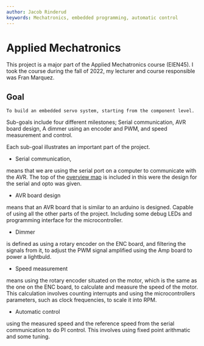 ```yaml
---
author: Jacob Rinderud
keywords: Mechatronics, embedded programming, automatic control
---
```

# Applied Mechatronics

This project is a major part of the Applied Mechatronics course (EIEN45). I took the course during the fall of 2022, my lecturer and course responsible was Fran Marquez.

## Goal

    To build an embedded servo system, starting from the component level.

Sub-goals include four different milestones; Serial communication, AVR board design, A dimmer using an encoder and PWM, and speed measurement and control.

Each sub-goal illustrates an important part of the project.

- Serial communication,

means that we are using the serial port on a computer to communicate with the AVR. The top of the [overview map](./Overview_map.pdf) is included in this were the design for the serial and opto was given.

- AVR board design

means that an AVR board that is similar to an arduino is designed. Capable of using all the other parts of the project. Including some debug LEDs and programming interface for the microcontroller.

- Dimmer

is defined as using a rotary encoder on the ENC board, and filtering the signals from it, to adjust the PWM signal amplified using the Amp board to power a lightbuld.

- Speed measurement

means using the rotary encoder situated on the motor, which is the same as the one on the ENC board, to calculate and measure the speed of the motor. This calculation involves counting interrupts and using the microcontrollers parameters, such as clock frequencies, to scale it into RPM.

- Automatic control

using the measured speed and the reference speed from the serial communication to do PI control. This involves using fixed point arithmatic and some tuning.

